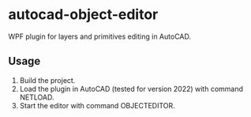# autocad-object-editor

WPF plugin for layers and primitives editing in AutoCAD.

## Usage

1. Build the project.
2. Load the plugin in AutoCAD (tested for version 2022) with command NETLOAD.
3. Start the editor with command OBJECTEDITOR.

